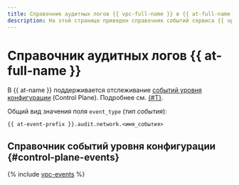```yaml
---
title: Справочник аудитных логов {{ vpc-full-name }} в {{ at-full-name }}
description: На этой странице приведен справочник событий сервиса {{ vpc-name }}, отслеживаемых в {{ at-name }}.
---
```


# Справочник аудитных логов {{ at-full-name }}

В {{ at-name }} поддерживается отслеживание [событий уровня конфигурации](../audit-trails/concepts/format.md) (Control Plane). Подробнее см. [{#T}](../audit-trails/concepts/format.md).

Общий вид значения поля `event_type` (_тип события_):

```text
{{ at-event-prefix }}.audit.network.<имя_события>
```

## Справочник событий уровня конфигурации {#control-plane-events}

{% include [vpc-events](../_includes/audit-trails/events/vpc-events.md) %}

